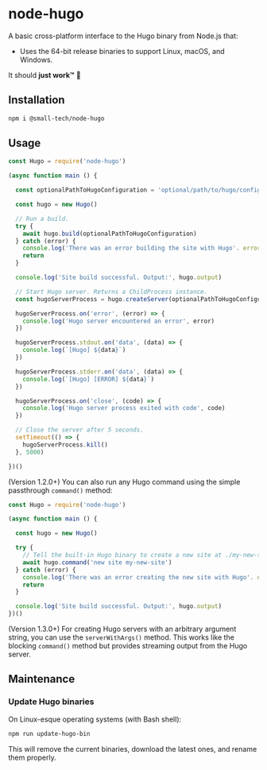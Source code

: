 # node-hugo

A basic cross-platform interface to the Hugo binary from Node.js that:

  * Uses the 64-bit release binaries to support Linux, macOS, and Windows.

It should __just work™__ 🤞

## Installation

```sh
npm i @small-tech/node-hugo
```

## Usage

```js
const Hugo = require('node-hugo')

(async function main () {

  const optionalPathToHugoConfiguration = 'optional/path/to/hugo/configuration/'

  const hugo = new Hugo()

  // Run a build.
  try {
    await hugo.build(optionalPathToHugoConfiguration)
  } catch (error) {
    console.log('There was an error building the site with Hugo'. error)
    return
  }

  console.log('Site build successful. Output:', hugo.output)

  // Start Hugo server. Returns a ChildProcess instance.
  const hugoServerProcess = hugo.createServer(optionalPathToHugoConfiguration)

  hugoServerProcess.on('error', (error) => {
    console.log('Hugo server encountered an error', error)
  })

  hugoServerProcess.stdout.on('data', (data) => {
    console.log(`[Hugo] ${data}`)
  })

  hugoServerProcess.stderr.on('data', (data) => {
    console.log(`[Hugo] [ERROR] ${data}`)
  })

  hugoServerProcess.on('close', (code) => {
    console.log('Hugo server process exited with code', code)
  })

  // Close the server after 5 seconds.
  setTimeout(() => {
    hugoServerProcess.kill()
  }, 5000)

})()
```

(Version 1.2.0+) You can also run any Hugo command using the simple passthrough `command()` method:

```js
const Hugo = require('node-hugo')

(async function main () {

  const hugo = new Hugo()

  try {
    // Tell the built-in Hugo binary to create a new site at ./my-new-site/.
    await hugo.command('new site my-new-site')
  } catch (error) {
    console.log('There was an error creating the new site with Hugo'. error)
    return
  }

  console.log('Site build successful. Output:', hugo.output)
})()
```

(Version 1.3.0+) For creating Hugo servers with an arbitrary argument string, you can use the `serverWithArgs()` method. This works like the blocking `command()` method but provides streaming output from the Hugo server.

## Maintenance

### Update Hugo binaries

On Linux-esque operating systems (with Bash shell):

```sh
npm run update-hugo-bin
```

This will remove the current binaries, download the latest ones, and rename them properly.
